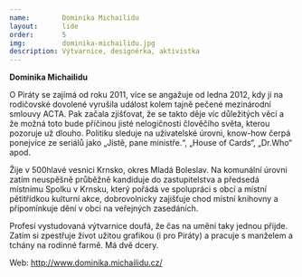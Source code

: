 ```yaml
---
name:        Dominika Michailidu
layout:      lide
order:       5
img:         dominika-michailidu.jpg
description: Výtvarnice, designérka, aktivistka
---
```


**Dominika Michailidu**

O Piráty se zajímá od roku 2011, více se angažuje od ledna 2012, kdy ji na rodičovské dovolené vyrušila událost kolem tajně pečené mezinárodní smlouvy ACTA. Pak začala zjišťovat, že se takto děje víc důležitých věcí a že možná toto bude příčinou jisté nelogičnosti člověčího světa, kterou pozoruje už dlouho. Politiku sleduje na uživatelské úrovni, know-how čerpá ponejvíce ze seriálů jako „Jistě, pane ministře.“, „House of Cards“, „Dr.Who“ apod.

Žije v 500hlavé vesnici Krnsko, okres Mladá Boleslav. Na komunální úrovni zatím neuspěšně průběžně kandiduje do zastupitelstva a předsedá místnímu Spolku v Krnsku, který pořádá ve spolupráci s obcí a místní pětitřídkou kulturní akce, dobrovolnicky zajišťuje chod místní knihovny a připomínkuje dění v obci na veřejných zasedáních.

Profesí vystudovaná výtvarnice doufá, že čas na umění taky jednou přijde. Zatím si zpestřuje život užitou grafikou (i pro Piráty) a pracuje s manželem a tchány na rodinné farmě. Má dvě dcery.

Web: http://www.dominika.michailidu.cz/ 
